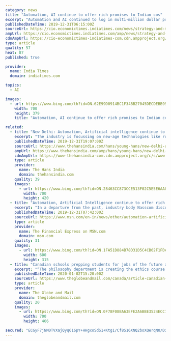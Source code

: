```yaml
---
category: news
title: "Automation, AI continue to offer rich promises to Indian cos"
excerpt: "Automation and AI continued to log in multi-million dollar prospects for Indian IT companies despite slower overall growth and visa concerns in an eventful year that was marked by high-drama of a hostile takeover at Mindtree, change of guard at Wipro, and whistleblower allegations against Infosys top leadership. In a departure from the past ..."
publishedDateTime: 2019-12-31T06:15:00Z
sourceUrl: https://cio.economictimes.indiatimes.com/news/strategy-and-management/automation-ai-continue-to-offer-rich-promises-to-indian-cos/73041883
ampUrl: https://cio.economictimes.indiatimes.com/amp/news/strategy-and-management/automation-ai-continue-to-offer-rich-promises-to-indian-cos/73041883
cdnAmpUrl: https://cio-economictimes-indiatimes-com.cdn.ampproject.org/c/s/cio.economictimes.indiatimes.com/amp/news/strategy-and-management/automation-ai-continue-to-offer-rich-promises-to-indian-cos/73041883
type: article
quality: 57
heat: 87
published: true

provider:
  name: India Times
  domain: indiatimes.com

topics:
  - AI

images:
  - url: https://www.bing.com/th?id=ON.62E99D0914BC1F34BB27045DECDEBB95
    width: 700
    height: 379
    title: "Automation, AI continue to offer rich promises to Indian cos"

related:
  - title: "New Delhi: Automation, Artificial intelligence continue to offer rich promises to Indian cautiously optimistic"
    excerpt: "The industry is focussing on new-age technologies like robotics, artificial intelligence (AI) and machine leaning to not just help customers stay ahead in the game but also remain competitive themselves. The advent of new technology paradigms like robotics, AI, blockchain and IoT is changing how companies and individuals consume technology and ..."
    publishedDateTime: 2019-12-31T19:07:00Z
    sourceUrl: https://www.thehansindia.com/hans/young-hans/new-delhi-automation-artificial-intelligence-continue-to-offer-rich-promises-to-indian-cautiously-optimistic-594195
    ampUrl: https://www.thehansindia.com/amp/hans/young-hans/new-delhi-automation-artificial-intelligence-continue-to-offer-rich-promises-to-indian-cautiously-optimistic-594195
    cdnAmpUrl: https://www-thehansindia-com.cdn.ampproject.org/c/s/www.thehansindia.com/amp/hans/young-hans/new-delhi-automation-artificial-intelligence-continue-to-offer-rich-promises-to-indian-cautiously-optimistic-594195
    type: article
    provider:
      name: The Hans India
      domain: thehansindia.com
    quality: 39
    images:
      - url: https://www.bing.com/th?id=ON.28463CC873CCE513F02C5E5E6AA8DBD5
        width: 700
        height: 420
  - title: "Automation, Artificial Intelligence continue to offer rich promises to Indian companies"
    excerpt: "In a departure from the past, industry body Nasscom discontinued providing its annual growth forecast for the industry -- an important tool to gauge the sentiment of the sector."
    publishedDateTime: 2019-12-31T07:42:00Z
    sourceUrl: https://www.msn.com/en-in/news/other/automation-artificial-intelligence-continue-to-offer-rich-promises-to-indian-companies/ar-BBYuevM
    type: article
    provider:
      name: The Financial Express on MSN.com
      domain: msn.com
    quality: 31
    images:
      - url: https://www.bing.com/th?id=ON.1FA51D884B78D31D5C4CB02F1FDAE27B
        width: 600
        height: 315
  - title: "Canadian schools prepping students for jobs of the future as automation, AI continue to transform workplaces"
    excerpt: "“The philosophy department is creating the ethics course that the business people and the engineering people who are doing AI will be exposed to, which is a much deeper, deeper way of thinking about it,” Pitt said. Our Morning Update and Evening Update newsletters are written by Globe editors, giving you a concise summary of the day’s ..."
    publishedDateTime: 2020-01-02T15:20:00Z
    sourceUrl: https://www.theglobeandmail.com/canada/article-canadian-schools-prepping-students-for-jobs-of-the-future-as/
    type: article
    provider:
      name: The Globe and Mail
      domain: theglobeandmail.com
    quality: 20
    images:
      - url: https://www.bing.com/th?id=ON.0F78F08BA63EFE2A6BBE3524ECC71755
        width: 700
        height: 466

secured: "ECGyF7jNM0TVXajQyq616pY+HHgxoSdS1+Ktg1/Cf8S16XNQ2boXQerqN0/Dz+pr+4kuQDumZzX+GzGZD4y53ksufxVkLIzp4vgqKlgdhJm1sMnEviIV1vovBAkM/0+TSXvF0iKTgVWZPAZ6M+7Kjc2Q1pHFcusM1l+rnUygCeoVJ6Q+3p72jeMcj0GjTJDitruTK31+KWRA8FSQE/QN5D1kbO4jUi3SVTfDmc8YZ2APB+S0K6bt1S3JSroNsVK8r3RdOEG4kOLVpakj4phv/g==;/JqmoSD1xQMs8wnWWsUYOA=="
---
```


